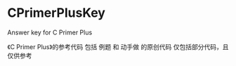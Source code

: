 # CPrimerPlusKey
Answer key for C Primer Plus

《C Primer Plus》的参考代码
包括 例题 和 动手做 的原创代码 仅包括部分代码，且仅供参考

